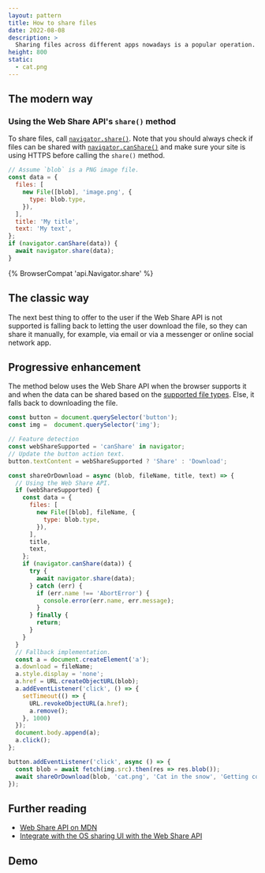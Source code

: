 ```yaml
---
layout: pattern
title: How to share files
date: 2022-08-08
description: >
  Sharing files across different apps nowadays is a popular operation. To achieve this, use the navigator.share() method of Web Share API.
height: 800
static:
  - cat.png
---
```


## The modern way

### Using the Web Share API's `share()` method

To share files, call
[`navigator.share()`](https://developer.mozilla.org/docs/Web/API/Navigator/share). Note that you
should always check if files can be shared with
[`navigator.canShare()`](https://developer.mozilla.org/docs/Web/API/Navigator/canShare) and make
sure your site is using HTTPS before calling the `share()` method.

```js
// Assume `blob` is a PNG image file.
const data = {
  files: [
    new File([blob], 'image.png', {
      type: blob.type,
    }),
  ],
  title: 'My title',
  text: 'My text',
};
if (navigator.canShare(data)) {
  await navigator.share(data);
}
```

{% BrowserCompat 'api.Navigator.share' %}

## The classic way

The next best thing to offer to the user if the Web Share API is not supported is falling back to letting the user download the file, so they can share it manually, for example, via email or via a messenger or online social network app.

## Progressive enhancement

The method below uses the Web Share API when the browser supports it and when the data can be shared based on the [supported file types](https://developer.mozilla.org/docs/Web/API/Navigator/share#shareable_file_types).
Else, it falls back to downloading the file.

```js
const button = document.querySelector('button');
const img =  document.querySelector('img');

// Feature detection
const webShareSupported = 'canShare' in navigator;
// Update the button action text.
button.textContent = webShareSupported ? 'Share' : 'Download';

const shareOrDownload = async (blob, fileName, title, text) => {
  // Using the Web Share API.
  if (webShareSupported) {
    const data = {
      files: [
        new File([blob], fileName, {
          type: blob.type,
        }),
      ],
      title,
      text,
    };
    if (navigator.canShare(data)) {
      try {
        await navigator.share(data);
      } catch (err) {
        if (err.name !== 'AbortError') {
          console.error(err.name, err.message);
        }
      } finally {
        return;
      }
    }
  }
  // Fallback implementation.
  const a = document.createElement('a');
  a.download = fileName;
  a.style.display = 'none';
  a.href = URL.createObjectURL(blob);
  a.addEventListener('click', () => {
    setTimeout(() => {
      URL.revokeObjectURL(a.href);
      a.remove();
    }, 1000)
  });
  document.body.append(a);
  a.click();
};

button.addEventListener('click', async () => {
  const blob = await fetch(img.src).then(res => res.blob());
  await shareOrDownload(blob, 'cat.png', 'Cat in the snow', 'Getting cold feet…');
});
```

## Further reading

- [Web Share API on MDN](https://developer.mozilla.org/docs/Web/API/Navigator/share)
- [Integrate with the OS sharing UI with the Web Share API](https://web.dev/web-share/)

## Demo
